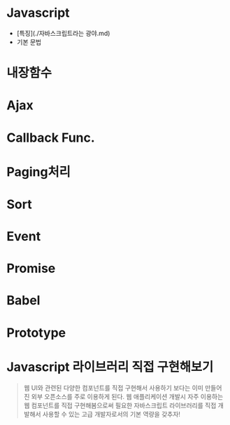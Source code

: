# Javascript

- [특징](./자바스크립트라는 광야.md)
- 기본 문법

# 내장함수

# Ajax

# Callback Func.

# Paging처리

# Sort

# Event

# Promise

# Babel

# Prototype

# Javascript 라이브러리 직접 구현해보기

> 웹 UI와 관련된 다양한 컴포넌트를 직접 구현해서 사용하기 보다는 이미 만들어진 외부 오픈소스를 주로 이용하게 된다. 웹 애플리케이션 개발시 자주 이용하는 웹 컴포넌트를 직접 구현해봄으로써 필요한 자바스크립트 라이브러리를 직접 개발해서 사용할 수 있는 고급 개발자로서의 기본 역량을 갖추자!

